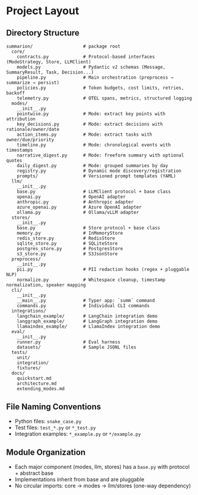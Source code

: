 # Project Layout

## Directory Structure

```
summarion/                   # package root
  core/
    contracts.py             # Protocol-based interfaces (ModeStrategy, Store, LLMClient)
    models.py                # Pydantic v2 schemas (Message, SummaryResult, Task, Decision...)
    pipeline.py              # Main orchestration (preprocess → summarize → persist)
    policies.py              # Token budgets, cost limits, retries, backoff
    telemetry.py             # OTEL spans, metrics, structured logging
  modes/
    __init__.py
    pointwise.py             # Mode: extract key points with attribution
    key_decisions.py         # Mode: extract decisions with rationale/owner/date
    action_items.py          # Mode: extract tasks with owner/due/priority
    timeline.py              # Mode: chronological events with timestamps
    narrative_digest.py      # Mode: freeform summary with optional quotes
    daily_digest.py          # Mode: grouped summaries by day
    registry.py              # Dynamic mode discovery/registration
    prompts/                 # Versioned prompt templates (YAML)
  llm/
    __init__.py
    base.py                  # LLMClient protocol + base class
    openai.py                # OpenAI adapter
    anthropic.py             # Anthropic adapter
    azure_openai.py          # Azure OpenAI adapter
    ollama.py                # Ollama/vLLM adapter
  stores/
    __init__.py
    base.py                  # Store protocol + base class
    memory.py                # InMemoryStore
    redis_store.py           # RedisStore
    sqlite_store.py          # SQLiteStore
    postgres_store.py        # PostgresStore
    s3_store.py              # S3JsonStore
  preprocess/
    __init__.py
    pii.py                   # PII redaction hooks (regex + pluggable NLP)
    normalize.py             # Whitespace cleanup, timestamp normalization, speaker mapping
  cli/
    __init__.py
    __main__.py              # Typer app: `summ` command
    commands.py              # Individual CLI commands
  integrations/
    langchain_example/       # LangChain integration demo
    langgraph_example/       # LangGraph integration demo
    llamaindex_example/      # LlamaIndex integration demo
  eval/
    __init__.py
    runner.py                # Eval harness
    datasets/                # Sample JSONL files
  tests/
    unit/
    integration/
    fixtures/
  docs/
    quickstart.md
    architecture.md
    extending_modes.md
```

## File Naming Conventions
- Python files: `snake_case.py`
- Test files: `test_*.py` or `*_test.py`
- Integration examples: `*_example.py` or `*/example.py`

## Module Organization
- Each major component (modes, llm, stores) has a `base.py` with protocol + abstract base
- Implementations inherit from base and are pluggable
- No circular imports: core → modes → llm/stores (one-way dependency)

